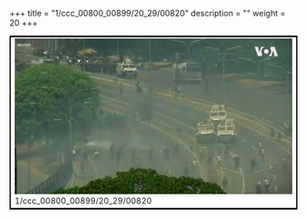 +++
title = "1/ccc_00800_00899/20_29/00820"
description = ""
weight = 20
+++

<table style="border:2px solid black;max-width:800px;max-height:800px;" 
><tr><td>
<img class="center-fit-jpg"
src="/jpg_/aaa_20190430_NxaOmWaI8sI_00819.jpg">
1/ccc_00800_00899/20_29/00820
</img></td></tr></table>
